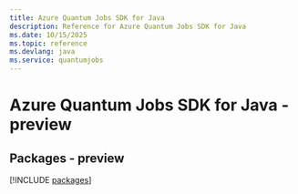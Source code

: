 ```yaml
---
title: Azure Quantum Jobs SDK for Java
description: Reference for Azure Quantum Jobs SDK for Java
ms.date: 10/15/2025
ms.topic: reference
ms.devlang: java
ms.service: quantumjobs
---
```

# Azure Quantum Jobs SDK for Java - preview
## Packages - preview
[!INCLUDE [packages](quantum-jobs-index.md)]